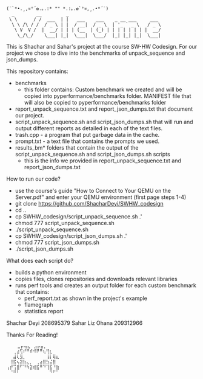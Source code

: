 ```text
(¯`*•.¸,¤°´✿.｡.:* "" *.:｡.✿`°¤,¸.•*´¯)
  _        __         _                                   
 \ \      / /  ___  | |   ___    ___    _ __ ___     ___ 
  \ \ /\ / /  / _ \ | |  / __|  / _ \  | '_ ` _ \   / _ \
   \ V  V /  |  __/ | | | (__  | (_) | | | | | | | |  __/
    \_/\_/    \___| |_|  \___|  \___/  |_| |_| |_|  \___|
```

This is Shachar and Sahar's project at the course SW-HW Codesign. 
For our project we chose to dive into the benchmarks of unpack_sequence and json_dumps.

This repository contains:
- benchmarks
    - this folder contains:
        Custom benchmark we created and will be copied into pyperformance/benchmarks folder.
        MANIFEST file that will also be copied to pyperformance/benchmarks folder
- report_unpack_sequence.txt and report_json_dumps.txt that document our project.
- script_unpack_sequence.sh and script_json_dumps.sh that will run and output different reports as detailed in each of the text files. 
- trash.cpp - a program that put garbage data in the cache.
- prompt.txt - a text file that contains the prompts we used.
- results_bm* folders that contain the output of the script_unpack_sequence.sh and script_json_dumps.sh scripts
    * this is the info we provided in report_unpack_sequence.txt and report_json_dumps.txt

How to run our code?
- use the course's guide "How to Connect to Your QEMU on the Server.pdf" and enter your QEMU environment (first page steps 1-4)
- git clone https://github.com/ShacharDeyi/SWHW_codesign
- cd .. 
- cp SWHW_codesign/script_unpack_sequence.sh .'
- chmod 777 script_unpack_sequence.sh
- ./script_unpack_sequence.sh
- cp SWHW_codesign/script_json_dumps.sh .'
- chmod 777 script_json_dumps.sh
- ./script_json_dumps.sh

What does each script do?
- builds a python environment 
- copies files, clones repositories and downloads relevant libraries
- runs perf tools and creates an output folder for each custom benchmark that contains:
    - perf_report.txt as shown in the project's example
    - flamegraph
    - statistics report


Shachar Deyi 208695379
Sahar Liz Ohana 209312966

Thanks For Reading!
```text
	⣀⡤⢤⣄⠀⣠⡤⣤⡀⠀⠀⠀
⠀⠀⢀⣴⢫⠞⠛⠾⠺⠟⠛⢦⢻⣆⠀⠀
⠀⠀⣼⢇⣻⡀⠀⠀⠀⠀⠀⠀⢸⡇⢿⣆⠀
⠀⢸⣯⢦⣽⣷⣄⡀⠀⢀⣴⣿⣳⣬⣿⠀
⢠⡞⢩⣿⠋⠙⠳⣽⢾⣯⠛⠙⢹⣯⠘⣷
⠀⠈⠛⠃⠀⠀⠀⠀⠀⠀⠀⠀⠀⠙⠋⠁⠀⠀
```